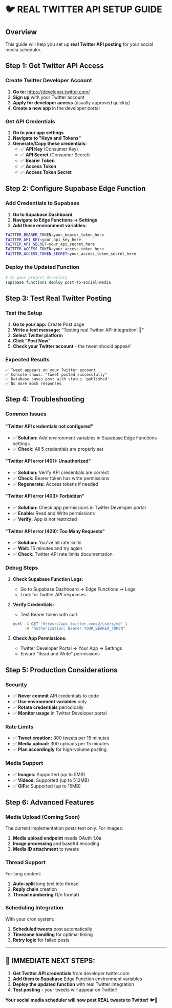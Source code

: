 # 🐦 REAL TWITTER API SETUP GUIDE

## Overview
This guide will help you set up **real Twitter API posting** for your social media scheduler.

## Step 1: Get Twitter API Access

### Create Twitter Developer Account
1. **Go to:** https://developer.twitter.com/
2. **Sign up** with your Twitter account
3. **Apply for developer access** (usually approved quickly)
4. **Create a new app** in the developer portal

### Get API Credentials
1. **Go to your app settings**
2. **Navigate to "Keys and Tokens"**
3. **Generate/Copy these credentials:**
   - ✅ **API Key** (Consumer Key)
   - ✅ **API Secret** (Consumer Secret)  
   - ✅ **Bearer Token**
   - ✅ **Access Token**
   - ✅ **Access Token Secret**

## Step 2: Configure Supabase Edge Function

### Add Credentials to Supabase
1. **Go to Supabase Dashboard**
2. **Navigate to Edge Functions → Settings**
3. **Add these environment variables:**

```bash
TWITTER_BEARER_TOKEN=your_bearer_token_here
TWITTER_API_KEY=your_api_key_here
TWITTER_API_SECRET=your_api_secret_here
TWITTER_ACCESS_TOKEN=your_access_token_here
TWITTER_ACCESS_TOKEN_SECRET=your_access_token_secret_here
```

### Deploy the Updated Function
```bash
# In your project directory
supabase functions deploy post-to-social-media
```

## Step 3: Test Real Twitter Posting

### Test the Setup
1. **Go to your app:** Create Post page
2. **Write a test message:** "Testing real Twitter API integration! 🚀"
3. **Select Twitter platform**
4. **Click "Post Now"**
5. **Check your Twitter account** - the tweet should appear!

### Expected Results
```
✅ Tweet appears on your Twitter account
✅ Console shows: "Tweet posted successfully"
✅ Database saves post with status 'published'
✅ No more mock responses
```

## Step 4: Troubleshooting

### Common Issues

#### "Twitter API credentials not configured"
- ✅ **Solution:** Add environment variables in Supabase Edge Functions settings
- ✅ **Check:** All 5 credentials are properly set

#### "Twitter API error (401): Unauthorized"
- ✅ **Solution:** Verify API credentials are correct
- ✅ **Check:** Bearer token has write permissions
- ✅ **Regenerate:** Access tokens if needed

#### "Twitter API error (403): Forbidden"
- ✅ **Solution:** Check app permissions in Twitter Developer portal
- ✅ **Enable:** Read and Write permissions
- ✅ **Verify:** App is not restricted

#### "Twitter API error (429): Too Many Requests"
- ✅ **Solution:** You've hit rate limits
- ✅ **Wait:** 15 minutes and try again
- ✅ **Check:** Twitter API rate limits documentation

### Debug Steps
1. **Check Supabase Function Logs:**
   - Go to Supabase Dashboard → Edge Functions → Logs
   - Look for Twitter API responses

2. **Verify Credentials:**
   - Test Bearer token with curl:
   ```bash
   curl -X GET "https://api.twitter.com/2/users/me" \
        -H "Authorization: Bearer YOUR_BEARER_TOKEN"
   ```

3. **Check App Permissions:**
   - Twitter Developer Portal → Your App → Settings
   - Ensure "Read and Write" permissions

## Step 5: Production Considerations

### Security
- ✅ **Never commit** API credentials to code
- ✅ **Use environment variables** only
- ✅ **Rotate credentials** periodically
- ✅ **Monitor usage** in Twitter Developer portal

### Rate Limits
- ✅ **Tweet creation:** 300 tweets per 15 minutes
- ✅ **Media upload:** 300 uploads per 15 minutes
- ✅ **Plan accordingly** for high-volume posting

### Media Support
- ✅ **Images:** Supported (up to 5MB)
- ✅ **Videos:** Supported (up to 512MB)
- ✅ **GIFs:** Supported (up to 15MB)

## Step 6: Advanced Features

### Media Upload (Coming Soon)
The current implementation posts text only. For images:
1. **Media upload endpoint** needs OAuth 1.0a
2. **Image processing** and base64 encoding
3. **Media ID attachment** to tweets

### Thread Support
For long content:
1. **Auto-split** long text into thread
2. **Reply chain** creation
3. **Thread numbering** (1/n format)

### Scheduling Integration
With your cron system:
1. **Scheduled tweets** post automatically
2. **Timezone handling** for optimal timing
3. **Retry logic** for failed posts

---

## 🎯 IMMEDIATE NEXT STEPS:

1. **Get Twitter API credentials** from developer.twitter.com
2. **Add them to Supabase** Edge Function environment variables
3. **Deploy the updated function** with real Twitter integration
4. **Test posting** - your tweets will appear on Twitter!

**Your social media scheduler will now post REAL tweets to Twitter!** 🐦🚀
